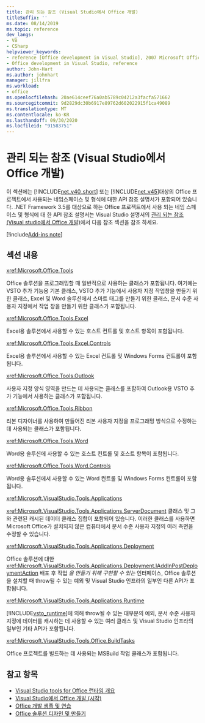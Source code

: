 ```yaml
---
title: 관리 되는 참조 (Visual Studio에서 Office 개발)
titleSuffix: ''
ms.date: 08/14/2019
ms.topic: reference
dev_langs:
- VB
- CSharp
helpviewer_keywords:
- reference [Office development in Visual Studio], 2007 Microsoft Office system
- Office development in Visual Studio, reference
author: John-Hart
ms.author: johnhart
manager: jillfra
ms.workload:
- office
ms.openlocfilehash: 20ae614ceef76a0ab5789c04212a3facfa571662
ms.sourcegitcommit: 9d2829dc30b6917e89762d602022915f1ca49089
ms.translationtype: MT
ms.contentlocale: ko-KR
ms.lasthandoff: 09/30/2020
ms.locfileid: "91583751"
---
```

# <a name="managed-reference-office-development-in-visual-studio"></a>관리 되는 참조 (Visual Studio에서 Office 개발)
  이 섹션에는 [!INCLUDE[net_v40_short](../sharepoint/includes/net-v40-short-md.md)] 또는 [!INCLUDE[net_v45](includes/net-v45-md.md)]대상의 Office 프로젝트에서 사용되는 네임스페이스 및 형식에 대한 API 참조 설명서가 포함되어 있습니다. .NET Framework 3.5를 대상으로 하는 Office 프로젝트에서 사용 되는 네임 스페이스 및 형식에 대 한 API 참조 설명서는 Visual Studio 설명서의 [관리 되는 참조 (Visual studio에서 Office 개발)](managed-reference-office-development-in-visual-studio.md)에서 다음 참조 섹션을 참조 하세요.

[!include[Add-ins note](includes/addinsnote.md)]

## <a name="in-this-section"></a>섹션 내용
 <xref:Microsoft.Office.Tools>

 Office 솔루션을 프로그래밍할 때 일반적으로 사용하는 클래스가 포함됩니다. 여기에는 VSTO 추가 기능용 기본 클래스, VSTO 추가 기능에서 사용자 지정 작업창을 만들기 위한 클래스, Excel 및 Word 솔루션에서 스마트 태그를 만들기 위한 클래스, 문서 수준 사용자 지정에서 작업 창을 만들기 위한 클래스가 포함됩니다.

 <xref:Microsoft.Office.Tools.Excel>

 Excel용 솔루션에서 사용할 수 있는 호스트 컨트롤 및 호스트 항목이 포함됩니다.

 <xref:Microsoft.Office.Tools.Excel.Controls>

 Excel용 솔루션에서 사용할 수 있는 Excel 컨트롤 및 Windows Forms 컨트롤이 포함됩니다.

 <xref:Microsoft.Office.Tools.Outlook>

 사용자 지정 양식 영역을 만드는 데 사용되는 클래스를 포함하여 Outlook용 VSTO 추가 기능에서 사용하는 클래스가 포함됩니다.

 <xref:Microsoft.Office.Tools.Ribbon>

 리본 디자이너를 사용하여 만들어진 리본 사용자 지정을 프로그래밍 방식으로 수정하는 데 사용되는 클래스가 포함됩니다.

 <xref:Microsoft.Office.Tools.Word>

 Word용 솔루션에 사용할 수 있는 호스트 컨트롤 및 호스트 항목이 포함됩니다.

 <xref:Microsoft.Office.Tools.Word.Controls>

 Word용 솔루션에서 사용할 수 있는 Word 컨트롤 및 Windows Forms 컨트롤이 포함됩니다.

 <xref:Microsoft.VisualStudio.Tools.Applications>

 <xref:Microsoft.VisualStudio.Tools.Applications.ServerDocument> 클래스 및 그와 관련된 캐시된 데이터 클래스 집합이 포함되어 있습니다. 이러한 클래스를 사용하면 Microsoft Office가 설치되지 않은 컴퓨터에서 문서 수준 사용자 지정의 여러 측면을 수정할 수 있습니다.

 <xref:Microsoft.VisualStudio.Tools.Applications.Deployment>

 Office 솔루션에 대한 <xref:Microsoft.VisualStudio.Tools.Applications.Deployment.IAddInPostDeploymentAction> 배포 후 작업 *을 만들기 위해 구현할 수 있는* 인터페이스, Office 솔루션을 설치할 때 throw될 수 있는 예외 및 Visual Studio 인프라의 일부인 다른 API가 포함됩니다.

 <xref:Microsoft.VisualStudio.Tools.Applications.Runtime>

 [!INCLUDE[vsto_runtime](includes/vsto-runtime-md.md)]에 의해 throw될 수 있는 대부분의 예외, 문서 수준 사용자 지정에 데이터를 캐시하는 데 사용할 수 있는 여러 클래스 및 Visual Studio 인프라의 일부인 기타 API가 포함됩니다.

 <xref:Microsoft.VisualStudio.Tools.Office.BuildTasks>

 Office 프로젝트를 빌드하는 데 사용되는 MSBuild 작업 클래스가 포함됩니다.

## <a name="see-also"></a>참고 항목
- [Visual Studio tools for Office 런타임 개요](visual-studio-tools-for-office-runtime-overview.md)
- [Visual Studio에서 Office 개발 &#40;시작&#41;](getting-started-office-development-in-visual-studio.md)
- [Office 개발 샘플 및 연습](office-development-samples-and-walkthroughs.md)
- [Office 솔루션 디자인 및 만들기](designing-and-creating-office-solutions.md)
